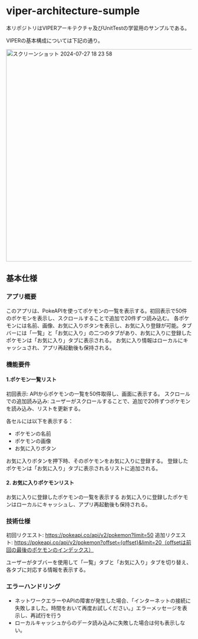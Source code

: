 # viper-architecture-sumple

本リポジトリはVIPERアーキテクチャ及びUnitTestの学習用のサンプルである。

VIPERの基本構成については下記の通り。

<img width="576" alt="スクリーンショット 2024-07-27 18 23 58" src="https://github.com/user-attachments/assets/8005f7bc-c4d1-46ad-aa6f-25508af95e14">

## 基本仕様

### アプリ概要
このアプリは、PokeAPIを使ってポケモンの一覧を表示する。初回表示で50件のポケモンを表示し、スクロールすることで追加で20件ずつ読み込む。
各ポケモンには名前、画像、お気に入りボタンを表示し、お気に入り登録が可能。タブバーには「一覧」と「お気に入り」の二つのタブがあり、お気に入りに登録したポケモンは「お気に入り」タブに表示される。
お気に入り情報はローカルにキャッシュされ、アプリ再起動後も保持される。

### 機能要件
#### 1.ポケモン一覧リスト
初回表示: APIからポケモンの一覧を50件取得し、画面に表示する。
スクロールでの追加読み込み: ユーザーがスクロールすることで、追加で20件ずつポケモンを読み込み、リストを更新する。

各セルには以下を表示する：
- ポケモンの名前
- ポケモンの画像
- お気に入りボタン

お気に入りボタンを押下時、そのポケモンをお気に入りに登録する。
登録したポケモンは「お気に入り」タブに表示されるリストに追加される。

#### 2. お気に入りポケモンリスト
お気に入りに登録したポケモンの一覧を表示する
お気に入りに登録したポケモンはローカルにキャッシュし、アプリ再起動後も保持される。

### 技術仕様
初回リクエスト: https://pokeapi.co/api/v2/pokemon?limit=50
追加リクエスト: https://pokeapi.co/api/v2/pokemon?offset={offset}&limit=20（offsetは前回の最後のポケモンのインデックス）

ユーザーがタブバーを使用して「一覧」タブと「お気に入り」タブを切り替え、各タブに対応する情報を表示する。
### エラーハンドリング
- ネットワークエラーやAPIの障害が発生した場合、「インターネットの接続に失敗しました。時間をおいて再度お試しください。」エラーメッセージを表示し、再試行を行う
- ローカルキャッシュからのデータ読み込みに失敗した場合は何も表示しない。
